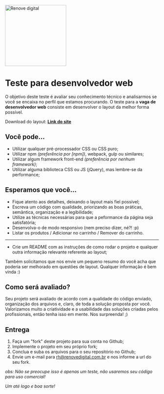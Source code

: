 <img src="https://renovedigital.com.br/wp-content/uploads/2022/09/Ativo-2@4x-1.png" alt="Renove digital" width="200"/>


# Teste para desenvolvedor web
O objetivo deste teste é avaliar seu conhecimento técnico e analisarmos se você se encaixa no perfil que estamos procurando. O teste para a **vaga de desenvolvedor web** consiste em desenvolver o layout da melhor forma possível. 

Download do layout: **[Link do site](http://static.renovedigital.com.br/lista-produtos.png)**

## Você pode...

* Utilizar qualquer pré-processador CSS ou CSS puro; 
* Utilizar npm _(preferência por [npm])_, webpack, gulp ou similares;
* Utilizar algum framework front-end _(preferência por nenhum framework)_;
* Utilizar alguma biblioteca CSS ou JS (jQuery), mas lembre-se da performance;

## Esperamos que você...

* Fique atento aos detalhes, deixando o layout mais fiel possível;
* Escreva um código com qualidade, priorizando as boas práticas, semântica, organização e a legibilidade;
* Utilize as técnicas necessárias para que a peformance da página seja satisfatória;
* Desenvolva-o de modo responsivo (nem preciso dizer, né?! :p)
* Listar os produtos / Adicionar no carrinho / Remover do carrinho.
 ---
* Crie um README com as instruções de como rodar o projeto e qualquer outra informação relevante referente ao layout;

Também solicitamos que nos envie um pequeno resumo do você acha que poderia ser melhorado em questões de layout. Qualquer informação é bem vinda :)

## Como será avaliado?

Seu projeto será avaliado de acordo com a qualidade do código enviado, organização dos arquivos e, claro, de toda a solução proposta por você. Valorizamos muito a criatividade e a usabilidade das soluções criadas pelos profissionais, então tenha isso em mente. Nos surpreenda! ;)


## Entrega

1. Faça um "fork" deste projeto para sua conta no Github;
2. Implemente o projeto em seu próprio fork;
3. Conclua e suba os arquivos para o seu repositório no Github;
4. Envie um e-mail para rh@renovedigital.com.br e nos informe a url do seu fork.
 
_obs: Não se preocupe isso é apenas um teste, não usaremos seu código para uso comercial!_

_Um até logo e boa sorte!_
